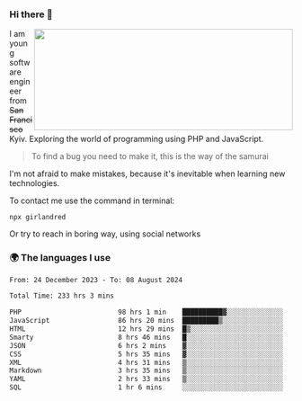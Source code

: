 ### Hi there 👋  

<img align='right' src="https://github-readme-stats.vercel.app/api?username=girlandred&count_private=true&show_icons=true&include_all_commits=true&hide_rank=true&hide_title=true&theme=buefy&card_width=300" width=460 height=180>


I am young software engineer from ~~San Francisco~~ Kyiv. Exploring the world of programming using PHP and JavaScript.


> To find a bug you need to make it, this is the way of the samurai



I'm not afraid to make mistakes, because it's inevitable when learning new technologies.

To contact me use the command in terminal:

```
npx girlandred
```

Or try to reach in boring way, using social networks


### 🌍 The languages I use

<!--START_SECTION:waka-->

```txt
From: 24 December 2023 - To: 08 August 2024

Total Time: 233 hrs 3 mins

PHP                        98 hrs 1 min    ██████████▓░░░░░░░░░░░░░░   42.05 %
JavaScript                 86 hrs 20 mins  █████████▒░░░░░░░░░░░░░░░   37.04 %
HTML                       12 hrs 29 mins  █▒░░░░░░░░░░░░░░░░░░░░░░░   05.36 %
Smarty                     8 hrs 46 mins   █░░░░░░░░░░░░░░░░░░░░░░░░   03.76 %
JSON                       6 hrs 2 mins    ▓░░░░░░░░░░░░░░░░░░░░░░░░   02.59 %
CSS                        5 hrs 35 mins   ▓░░░░░░░░░░░░░░░░░░░░░░░░   02.40 %
XML                        4 hrs 31 mins   ▒░░░░░░░░░░░░░░░░░░░░░░░░   01.94 %
Markdown                   3 hrs 35 mins   ▒░░░░░░░░░░░░░░░░░░░░░░░░   01.54 %
YAML                       2 hrs 33 mins   ▒░░░░░░░░░░░░░░░░░░░░░░░░   01.09 %
SQL                        1 hr 6 mins     ░░░░░░░░░░░░░░░░░░░░░░░░░   00.48 %
```

<!--END_SECTION:waka-->
